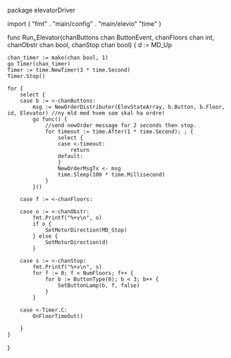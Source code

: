 package elevatorDriver

import (
	"fmt"
	. "main/config"
	. "main/elevio"
	"time"
)

func Run_Elevator(chanButtons chan ButtonEvent, chanFloors chan int, chanObstr chan bool, chanStop chan bool) {
	d := MD_Up

	chan_timer := make(chan bool, 1)
	go Timer(chan_timer)
	Timer := time.NewTimer(3 * time.Second)
	Timer.Stop()

	for {
		select {
		case b := <-chanButtons:
			msg := NewOrderDistributer(ElevStateArray, b.Button, b.Floor, id, Elevator) //ny mld med hvem som skal ha ordre!
			go func() {
				//send newOrder message for 2 seconds then stop.
				for timeout := time.After(1 * time.Second); ; {
					select {
					case <-timeout:
						return
					default:
					}
					NewOrderMsgTx <- msg
					time.Sleep(100 * time.Millisecond)
				}
			}()

		case f := <-chanFloors:

		case o := <-chanObstr:
			fmt.Printf("%+v\n", o)
			if o {
				SetMotorDirection(MD_Stop)
			} else {
				SetMotorDirection(d)
			}

		case s := <-chanStop:
			fmt.Printf("%+v\n", s)
			for f := 0; f < NumFloors; f++ {
				for b := ButtonType(0); b < 3; b++ {
					SetButtonLamp(b, f, false)
				}
			}

		case <-Timer.C:
			OnFloorTimeOut()

		}
	}
}
